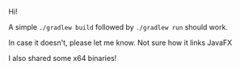Hi!

A simple `./gradlew build` followed by ` ./gradlew run ` should work.

In case it doesn't, please let me know. Not sure how it links JavaFX

I also shared some x64 binaries!

